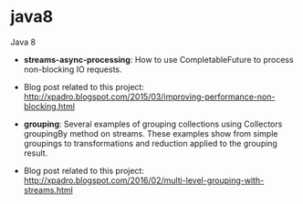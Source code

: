 # java8
Java 8

 - <b>streams-async-processing</b>: How to use CompletableFuture to process non-blocking IO requests.

  - Blog post related to this project:
  http://xpadro.blogspot.com/2015/03/improving-performance-non-blocking.html

 - <b>grouping</b>: Several examples of grouping collections using Collectors groupingBy method on streams. These examples show from simple groupings to transformations and reduction applied to the grouping result.

  - Blog post related to this project:
  http://xpadro.blogspot.com/2016/02/multi-level-grouping-with-streams.html
